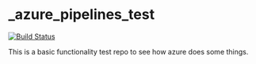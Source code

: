 # _azure_pipelines_test

[![Build Status](https://dev.azure.com/conda-forge/feedstock-builds/_apis/build/status/conda-forge._azure_pipelines_test?branchName=master)](https://dev.azure.com/conda-forge/feedstock-builds/_build?definitionId=6129&_a=summary)

This is a basic functionality test repo to see how azure does some things.
